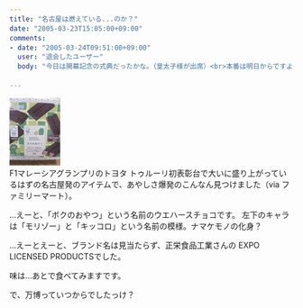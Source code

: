 ```yaml
---
title: "名古屋は燃えている...のか？"
date: "2005-03-23T15:05:00+09:00"
comments:
- date: "2005-03-24T09:51:00+09:00"
  user: "退会したユーザー"
  body: "今日は開幕記念の式典だったかな。（皇太子様が出席）<br>本番は明日からですよ～！"

---
```


<div class="diaryPhoto"><a href="/images/mixi/2005/12014278_57.jpg" data-lightbox="43"><img src="/images/mixi/2005/thumbnail/12014278_57.jpg" alt="" /></a></div>
F1マレーシアグランプリのトヨタ トゥルーリ初表彰台で大いに盛り上がっているはずの名古屋発のアイテムで、あやしさ爆発のこんなん見つけました（via ファミリーマート）。

...えーと、「ボクのおやつ」という名前のウエハースチョコです。
左下のキャラは「モリゾー」と「キッコロ」という名前の模様。ナマケモノの化身？

...えーとえーと、ブランド名は見当たらず、正栄食品工業さんの EXPO LICENSED PRODUCTSでした。

味は...あとで食べてみますです。


で、万博っていつからでしたっけ？
